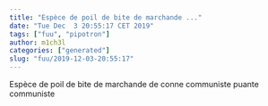 ```yaml
---
title: "Espèce de poil de bite de marchande ..."
date: "Tue Dec  3 20:55:17 CET 2019"
tags: ["fuu", "pipotron"]
author: m1ch3l
categories: ["generated"]
slug: "fuu/2019-12-03-20:55:17"
---
```


Espèce de poil de bite de marchande de conne communiste puante communiste
